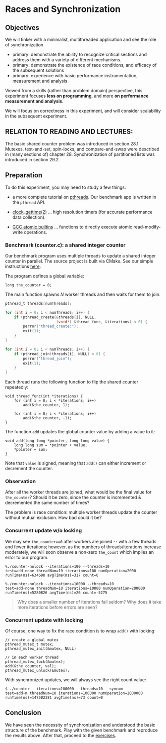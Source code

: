 Races and Synchronization
======================================

Objectives
-------------

We will tinker with a minimalist, multithreaded application and see the role of synchronization. 

*   primary: demonstrate the ability to recognize critical sections and address them with a variety of different mechanisms.
*   primary: demonstrate the existence of race conditions, and efficacy of the subsequent solutions
*   primary: experience with basic performance instrumentation, measurement and analysis

Viewed from a skills (rather than problem domain) perspective, this experiment focuses **less on programming**, and more **on performance measurement and analysis**.

We will focus on correctness in this experiment, and will consider scalability in the subsequent experiment. 

RELATION TO READING AND LECTURES:
---------------------------------
The basic shared counter problem was introduced in section 28.1.  
Mutexes, test-and-set, spin-locks, and compare-and-swap were described in (many sections of) chapter 28. 
Synchronization of partitioned lists was introduced in section 29.2.

## Preparation

To do this experiment, you may need to study a few things:

* a more complete tutorial on [pthreads](https://computing.llnl.gov/tutorials/pthreads). Our benchmark app is written in the `pthread` API.

* [clock\_gettime(2)](http://man7.org/linux/man-pages/man2/clock_gettime.2.html) ... high resolution timers (for accurate performance data collection).

* [GCC atomic builtins](https://gcc.gnu.org/onlinedocs/gcc/_005f_005fatomic-Builtins.html) ... functions to directly execute atomic read-modify-write operations.

### Benchmark (counter.c): a shared integer counter

Our benchmark program uses multiple threads to update a shared integer counter in parallel. The source project is built via CMake. See our simple instructions [here](./cmake.md).

The program defines a global variable: 

```
long the_counter = 0;
```

The main function spawns *N* worker threads and then waits for them to join: 

```c
pthread_t threads[numThreads];

for (int i = 0; i < numThreads; i++) {
    if (pthread_create(&threads[i], NULL,
                       (void*) &thread_func, &iterations) < 0) {
        perror("thread_create:");
        exit(1);
    }
}

for (int i = 0; i < numThreads; i++) {
    if (pthread_join(threads[i], NULL) < 0) {
        perror("thread_join");
        exit(1);
    }
}
```

Each thread runs the following function to flip the shared counter repeatedly: 

```
void thread_func(int *iterations) {
	for (int i = 0; i < *iterations; i++)
		add(&the_counter, 1);

	for (int i = 0; i < *iterations; i++)
		add(&the_counter, -1);
}
```

The function `add` updates the global counter value by adding a value to it: 


```
void add(long long *pointer, long long value) {
    long long sum = *pointer + value;
    *pointer = sum;
} 
```

Note that `value` is signed, meaning that `add()` can either increment or decrement the counter. 

### Observation

After all the worker threads are joined, what would be the final value for `the_counter`? Should it be zero, since the counter is incremented & decremented the same number of times? 

The problem is race condition: multiple worker threads update the counter without mutual exclusion. How bad could it be? 

### Concurrent update w/o locking

We may see `the_counter==0` after workers are joined -- with a few threads and fewer iterations; however, as the numbers of threads/iterations increase moderately, we will soon observe a non-zero `the_count` which implies an error to our program. 

```
%./counter-nolock --iterations=100 --threads=10
test=add-none threadNum=10 iterations=100 numOperation=2000 runTime(ns)=634688 avgTime(ns)=317 count=0

%./counter-nolock --iterations=10000 --threads=10
test=add-none threadNum=10 iterations=10000 numOperation=200000 runTime(ns)=5280826 avgTime(ns)=26 count=-5275
```

> Why does a smaller number of iterations fail seldom?  Why does it take more iterations before errors are seen?  

### Concurrent update with locking

Of course, one way to fix the race condition is to wrap `add()` with locking: 

```
// create a global mutex
pthread_mutex_t mutex;
pthread_mutex_init(&mutex, NULL)

// in each worker thread
pthread_mutex_lock(&mutex);
add(&the_counter, val);
pthread_mutex_unlock(&mutex);
```

With synchronized updates, we will always see the right count value: 

```
$ ./counter --iterations=100000 --threads=10 --sync=m
test=add-m threadNum=10 iterations=100000 numOperation=2000000 runTime(ns)=147502381 avgTime(ns)=73 count=0
```

## Conclusion

We have seen the necessity of synchronization and understood the basic structure of the benchmark. Play with the given benchmark and reproduce the results above. After that, proceed to the [exercises](./2a-exercises.md). 